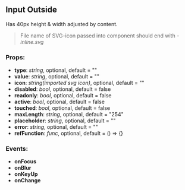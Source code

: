 ## **Input Outside**

Has 40px height & width adjusted by content.

> File name of SVG-icon passed into component should end with _-inline.svg_

### Props:

- **type**: _string_, optional, default = ""
- **value**: _string_, optional, default = ""
- **icon**: _string(imported svg icon)_, optional, default = ""
- **disabled**: _bool_, optional, default = false
- **readonly**: _bool_, optional, default = false
- **active**: _bool_, optional, default = false
- **touched**: _bool_, optional, default = false
- **maxLength**: _string_, optional, default = "254"
- **placeholder**: _string_, optional, default = ""
- **error**: _string_, optional, default = ""
- **refFunction**: _func_, optional, default = () => {}

### Events:

- **onFocus**
- **onBlur**
- **onKeyUp**
- **onChange**
